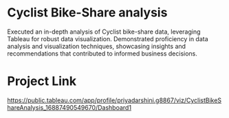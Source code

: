 # Cyclist Bike-Share analysis
Executed an in-depth analysis of Cyclist bike-share data, leveraging Tableau for robust data visualization. Demonstrated proficiency in data analysis and visualization techniques, showcasing insights and recommendations that contributed to informed business decisions. 

# Project Link
https://public.tableau.com/app/profile/priyadarshini.g8867/viz/CyclistBikeShareAnalysis_16887490549670/Dashboard1
